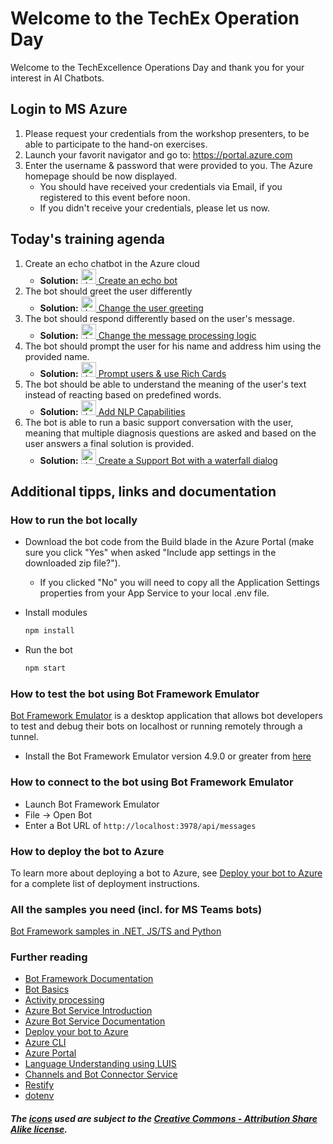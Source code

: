 # Welcome to the TechEx Operation Day

Welcome to the TechExcellence Operations Day and thank you for your interest in AI Chatbots.

## Login to MS Azure

1. Please request your credentials from the workshop presenters, to be able to participate to the hand-on exercises.
2. Launch your favorit navigator and go to: https://portal.azure.com
3. Enter the username & password that were provided to you. The Azure homepage should be now displayed.
    - You should have received your credentials via Email, if you registered to this event before noon.    
    - If you didn't receive your credentials, please let us now.

## Today's training agenda
1. Create an echo chatbot in the Azure cloud
    - **Solution:** [<img src="https://upload.wikimedia.org/wikipedia/commons/thumb/d/de/Human-dialog-info.svg/128px-Human-dialog-info.svg.png" alt="drawing" width="24"/> Create an echo bot](Solution_1.md)
2. The bot should greet the user differently
    - **Solution:** [<img src="https://upload.wikimedia.org/wikipedia/commons/thumb/d/de/Human-dialog-info.svg/128px-Human-dialog-info.svg.png" alt="drawing" width="24"/> Change the user greeting](Solution_2.md)
3. The bot should respond differently based on the user's message.
   - **Solution:** [<img src="https://upload.wikimedia.org/wikipedia/commons/thumb/d/de/Human-dialog-info.svg/128px-Human-dialog-info.svg.png" alt="drawing" width="24"/> Change the message processing logic](Solution_3.md)
4. The bot should prompt the user for his name and address him using the provided name.
   - **Solution:** [<img src="https://upload.wikimedia.org/wikipedia/commons/thumb/d/de/Human-dialog-info.svg/128px-Human-dialog-info.svg.png" alt="drawing" width="24"/> Prompt users & use Rich Cards](Solution_4.md)
5. The bot should be able to understand the meaning of the user's text instead of reacting based on predefined words.
   - **Solution:** [<img src="https://upload.wikimedia.org/wikipedia/commons/thumb/d/de/Human-dialog-info.svg/128px-Human-dialog-info.svg.png" alt="drawing" width="24"/> Add NLP Capabilities](Solution_5.md)
6. The bot is able to run a basic support conversation with the user, meaning that multiple diagnosis questions are asked and based on the user answers a final solution is provided.
   - **Solution:** [<img src="https://upload.wikimedia.org/wikipedia/commons/thumb/d/de/Human-dialog-info.svg/128px-Human-dialog-info.svg.png" alt="drawing" width="24"/> Create a Support Bot with a waterfall dialog](Solution_6.md) 

## Additional tipps, links and documentation
### How to run the bot locally
- Download the bot code from the Build blade in the Azure Portal (make sure you click "Yes" when asked "Include app settings in the downloaded zip file?").
    - If you clicked "No" you will need to copy all the Application Settings properties from your App Service to your local .env file.
- Install modules

    ```bash
    npm install
    ```

- Run the bot

    ```bash
    npm start
    ```

### How to test the bot using Bot Framework Emulator
[Bot Framework Emulator](https://github.com/microsoft/botframework-emulator) is a desktop application that allows bot developers to test and debug their bots on localhost or running remotely through a tunnel.

- Install the Bot Framework Emulator version 4.9.0 or greater from [here](https://github.com/Microsoft/BotFramework-Emulator/releases)

### How to connect to the bot using Bot Framework Emulator
- Launch Bot Framework Emulator
- File -> Open Bot
- Enter a Bot URL of `http://localhost:3978/api/messages`

### How to deploy the bot to Azure
To learn more about deploying a bot to Azure, see [Deploy your bot to Azure](https://aka.ms/azuredeployment) for a complete list of deployment instructions.

### All the samples you need (incl. for MS Teams bots)
[Bot Framework samples in .NET, JS/TS and Python](https://github.com/microsoft/BotBuilder-Samples)

### Further reading
- [Bot Framework Documentation](https://docs.botframework.com)
- [Bot Basics](https://docs.microsoft.com/azure/bot-service/bot-builder-basics?view=azure-bot-service-4.0)
- [Activity processing](https://docs.microsoft.com/en-us/azure/bot-service/bot-builder-concept-activity-processing?view=azure-bot-service-4.0)
- [Azure Bot Service Introduction](https://docs.microsoft.com/azure/bot-service/bot-service-overview-introduction?view=azure-bot-service-4.0)
- [Azure Bot Service Documentation](https://docs.microsoft.com/azure/bot-service/?view=azure-bot-service-4.0)
- [Deploy your bot to Azure](https://aka.ms/azuredeployment)
- [Azure CLI](https://docs.microsoft.com/cli/azure/?view=azure-cli-latest)
- [Azure Portal](https://portal.azure.com)
- [Language Understanding using LUIS](https://docs.microsoft.com/en-us/azure/cognitive-services/luis/)
- [Channels and Bot Connector Service](https://docs.microsoft.com/en-us/azure/bot-service/bot-concepts?view=azure-bot-service-4.0)
- [Restify](https://www.npmjs.com/package/restify)
- [dotenv](https://www.npmjs.com/package/dotenv)

##### The [icons][Icon source] used are subject to the [Creative Commons - Attribution Share Alike license][Icon Licence].

[Icon source]: https://launchpad.net/human-icon-theme/
[Icon Licence]: https://bazaar.launchpad.net/~ubuntu-art-pkg/human-icon-theme/ubuntu/view/head:/COPYING